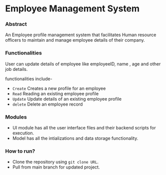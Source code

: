 # Employee Management System

### Abstract

An Employee profile management system that facilitates Human resource officers to maintain and manage employee details of their company.

### Functionalities

User can update details of employee like employeeID, name , age and other job details.

functionalities include-
- `Create` Creates a new profile for an employee
- `Read`   Reading an existing employee profile
- `Update` Update details of an existing employee profile
- `delete` Delete an employee record

### Modules

- UI module has all the user interface files and their backend scripts for execution.
- Model has all the intializations and data storage functionality.

### How to run?

- Clone the repository using `git clone URL`.
- Pull from main branch for updated project.


